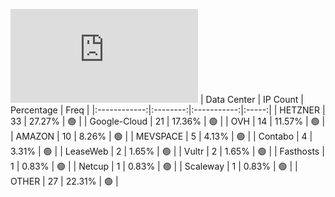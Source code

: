 ![Diagramm](https://github.com/obajay/StateSync-snapshots/blob/main/Projects/BandProtocol/1/README.md)
| Data Center | IP Count | Percentage | Freq |
|:------------:|:--------:|:-----------:|:-----:|
| HETZNER | 33 | 27.27% | 🟢 |
| Google-Cloud | 21 | 17.36% | 🟢 |
| OVH | 14 | 11.57% | 🟢 |
| AMAZON | 10 | 8.26% | 🟢 |
| MEVSPACE | 5 | 4.13% | 🟢 |
| Contabo | 4 | 3.31% | 🟢 |
| LeaseWeb | 2 | 1.65% | 🟢 |
| Vultr | 2 | 1.65% | 🟢 |
| Fasthosts | 1 | 0.83% | 🟢 |
| Netcup | 1 | 0.83% | 🟢 |
| Scaleway | 1 | 0.83% | 🟢 |
| OTHER | 27 | 22.31% | 🟢 |